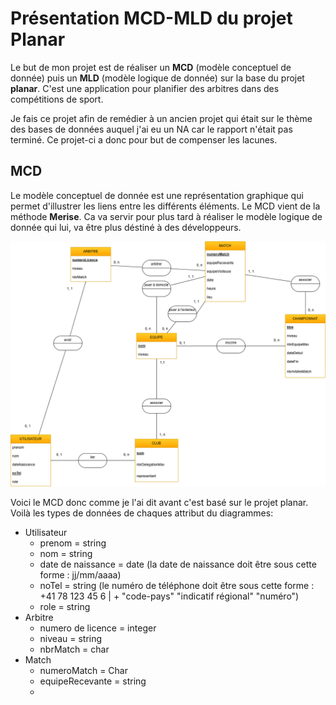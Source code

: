 # Présentation MCD-MLD du projet Planar

Le but de mon projet est de réaliser un **MCD** (modèle conceptuel de donnée) puis un **MLD** (modèle logique de donnée) sur la base du projet **planar**. C'est une application pour planifier des arbitres dans des compétitions de sport. 

Je fais ce projet afin de remédier à un ancien projet qui était sur le thème des bases de données auquel j'ai eu un NA car le rapport n'était pas terminé. Ce projet-ci a donc pour but de compenser les lacunes.

## MCD
Le modèle conceptuel de donnée est une représentation graphique qui permet d'illustrer les liens entre les différents éléments. Le MCD vient de la méthode **Merise**. Ca va servir pour plus tard à réaliser le modèle logique de donnée qui lui, va être plus déstiné à des développeurs.

![alt text](image-2.png)

Voici le MCD donc comme je l'ai dit avant c'est basé sur le projet planar. Voilà les types de données de chaques attribut du diagrammes:
- Utilisateur
    - prenom = string
    - nom = string
    - date de naissance = date (la date de naissance doit être sous cette forme : jj/mm/aaaa)
    - noTel = string (le numéro de téléphone doit être sous cette forme : +41 78 123 45 6 | + "code-pays" "indicatif régional" "numéro")
    - role = string
- Arbitre
    - numero de licence = integer
    - niveau = string
    - nbrMatch = char
- Match
    - numeroMatch = Char
    - equipeRecevante = string
    - 